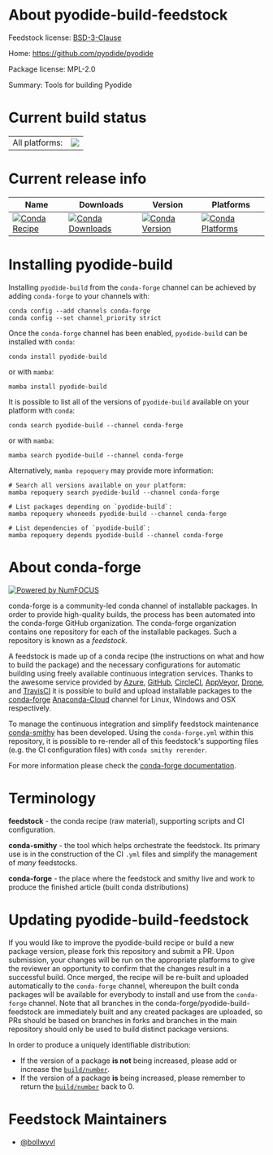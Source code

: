 About pyodide-build-feedstock
=============================

Feedstock license: [BSD-3-Clause](https://github.com/conda-forge/pyodide-build-feedstock/blob/main/LICENSE.txt)

Home: https://github.com/pyodide/pyodide

Package license: MPL-2.0

Summary: Tools for building Pyodide

Current build status
====================


<table><tr><td>All platforms:</td>
    <td>
      <a href="https://dev.azure.com/conda-forge/feedstock-builds/_build/latest?definitionId=18680&branchName=main">
        <img src="https://dev.azure.com/conda-forge/feedstock-builds/_apis/build/status/pyodide-build-feedstock?branchName=main">
      </a>
    </td>
  </tr>
</table>

Current release info
====================

| Name | Downloads | Version | Platforms |
| --- | --- | --- | --- |
| [![Conda Recipe](https://img.shields.io/badge/recipe-pyodide--build-green.svg)](https://anaconda.org/conda-forge/pyodide-build) | [![Conda Downloads](https://img.shields.io/conda/dn/conda-forge/pyodide-build.svg)](https://anaconda.org/conda-forge/pyodide-build) | [![Conda Version](https://img.shields.io/conda/vn/conda-forge/pyodide-build.svg)](https://anaconda.org/conda-forge/pyodide-build) | [![Conda Platforms](https://img.shields.io/conda/pn/conda-forge/pyodide-build.svg)](https://anaconda.org/conda-forge/pyodide-build) |

Installing pyodide-build
========================

Installing `pyodide-build` from the `conda-forge` channel can be achieved by adding `conda-forge` to your channels with:

```
conda config --add channels conda-forge
conda config --set channel_priority strict
```

Once the `conda-forge` channel has been enabled, `pyodide-build` can be installed with `conda`:

```
conda install pyodide-build
```

or with `mamba`:

```
mamba install pyodide-build
```

It is possible to list all of the versions of `pyodide-build` available on your platform with `conda`:

```
conda search pyodide-build --channel conda-forge
```

or with `mamba`:

```
mamba search pyodide-build --channel conda-forge
```

Alternatively, `mamba repoquery` may provide more information:

```
# Search all versions available on your platform:
mamba repoquery search pyodide-build --channel conda-forge

# List packages depending on `pyodide-build`:
mamba repoquery whoneeds pyodide-build --channel conda-forge

# List dependencies of `pyodide-build`:
mamba repoquery depends pyodide-build --channel conda-forge
```


About conda-forge
=================

[![Powered by
NumFOCUS](https://img.shields.io/badge/powered%20by-NumFOCUS-orange.svg?style=flat&colorA=E1523D&colorB=007D8A)](https://numfocus.org)

conda-forge is a community-led conda channel of installable packages.
In order to provide high-quality builds, the process has been automated into the
conda-forge GitHub organization. The conda-forge organization contains one repository
for each of the installable packages. Such a repository is known as a *feedstock*.

A feedstock is made up of a conda recipe (the instructions on what and how to build
the package) and the necessary configurations for automatic building using freely
available continuous integration services. Thanks to the awesome service provided by
[Azure](https://azure.microsoft.com/en-us/services/devops/), [GitHub](https://github.com/),
[CircleCI](https://circleci.com/), [AppVeyor](https://www.appveyor.com/),
[Drone](https://cloud.drone.io/welcome), and [TravisCI](https://travis-ci.com/)
it is possible to build and upload installable packages to the
[conda-forge](https://anaconda.org/conda-forge) [Anaconda-Cloud](https://anaconda.org/)
channel for Linux, Windows and OSX respectively.

To manage the continuous integration and simplify feedstock maintenance
[conda-smithy](https://github.com/conda-forge/conda-smithy) has been developed.
Using the ``conda-forge.yml`` within this repository, it is possible to re-render all of
this feedstock's supporting files (e.g. the CI configuration files) with ``conda smithy rerender``.

For more information please check the [conda-forge documentation](https://conda-forge.org/docs/).

Terminology
===========

**feedstock** - the conda recipe (raw material), supporting scripts and CI configuration.

**conda-smithy** - the tool which helps orchestrate the feedstock.
                   Its primary use is in the construction of the CI ``.yml`` files
                   and simplify the management of *many* feedstocks.

**conda-forge** - the place where the feedstock and smithy live and work to
                  produce the finished article (built conda distributions)


Updating pyodide-build-feedstock
================================

If you would like to improve the pyodide-build recipe or build a new
package version, please fork this repository and submit a PR. Upon submission,
your changes will be run on the appropriate platforms to give the reviewer an
opportunity to confirm that the changes result in a successful build. Once
merged, the recipe will be re-built and uploaded automatically to the
`conda-forge` channel, whereupon the built conda packages will be available for
everybody to install and use from the `conda-forge` channel.
Note that all branches in the conda-forge/pyodide-build-feedstock are
immediately built and any created packages are uploaded, so PRs should be based
on branches in forks and branches in the main repository should only be used to
build distinct package versions.

In order to produce a uniquely identifiable distribution:
 * If the version of a package **is not** being increased, please add or increase
   the [``build/number``](https://docs.conda.io/projects/conda-build/en/latest/resources/define-metadata.html#build-number-and-string).
 * If the version of a package **is** being increased, please remember to return
   the [``build/number``](https://docs.conda.io/projects/conda-build/en/latest/resources/define-metadata.html#build-number-and-string)
   back to 0.

Feedstock Maintainers
=====================

* [@bollwyvl](https://github.com/bollwyvl/)

